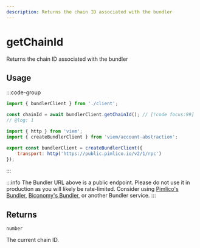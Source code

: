 ```yaml
---
description: Returns the chain ID associated with the bundler
---
```


# getChainId

Returns the chain ID associated with the bundler

## Usage

:::code-group

```js twoslash [example.ts]
import { bundlerClient } from './client';

const chainId = await bundlerClient.getChainId(); // [!code focus:99]
// @log: 1
```

```js twoslash [client.ts] filename="client.ts"
import { http } from 'viem';
import { createBundlerClient } from 'viem/account-abstraction';

export const bundlerClient = createBundlerClient({
    transport: http('https://public.pimlico.io/v2/1/rpc')
});
```

:::

:::info
The Bundler URL above is a public endpoint. Please do not use it in production as you will likely be rate-limited. Consider using [Pimlico's Bundler](https://www.pimlico.io), [Biconomy's Bundler](https://www.biconomy.io), or another Bundler service.
:::

## Returns

`number`

The current chain ID.
